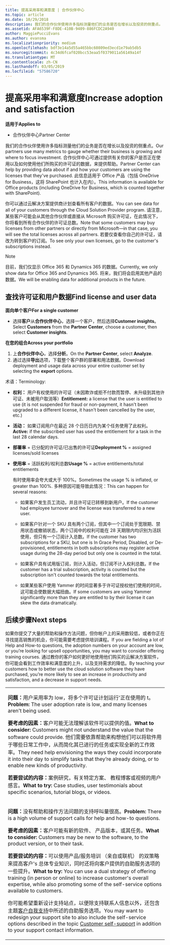 ```yaml
---
title: 提高采用率和满意度 | 合作伙伴中心
ms.topic: article
ms.date: 10/29/2018
description: 我们的合作伙伴使用许多指标测量他们的业务是否在增长以及投资的侧重点。 合作伙伴中心可通过提供有关你的客户是否正在使用以及如何使用他们所购买的许可证的数据，来提供帮助。
ms.assetid: AFA6539F-F8DE-410B-9409-886FCDC2A940
author: MaggiePucciEvans
ms.author: evansma
ms.localizationpriority: medium
ms.openlocfilehash: bdf3e14a5d55a465bbc60809ed3ecd1e79ab5db5
ms.sourcegitcommit: 4c34d6fcaf020bcc53eaa5f0379011a56149a14f
ms.translationtype: MT
ms.contentlocale: zh-CN
ms.lasthandoff: 03/05/2019
ms.locfileid: "57586720"
---
```

# <a name="increase-adoption-and-satisfaction"></a><span data-ttu-id="4b0be-104">提高采用率和满意度</span><span class="sxs-lookup"><span data-stu-id="4b0be-104">Increase adoption and satisfaction</span></span>

<span data-ttu-id="4b0be-105">**适用于**</span><span class="sxs-lookup"><span data-stu-id="4b0be-105">**Applies to**</span></span>

-  <span data-ttu-id="4b0be-106">合作伙伴中心</span><span class="sxs-lookup"><span data-stu-id="4b0be-106">Partner Center</span></span>

<span data-ttu-id="4b0be-107">我们的合作伙伴使用许多指标测量他们的业务是否在增长以及投资的侧重点。</span><span class="sxs-lookup"><span data-stu-id="4b0be-107">Our partners use many metrics to gauge whether their business is growing and where to focus investment.</span></span> <span data-ttu-id="4b0be-108">合作伙伴中心可通过提供有关你的客户是否正在使用以及如何使用他们所购买的许可证的数据，来提供帮助。</span><span class="sxs-lookup"><span data-stu-id="4b0be-108">Partner Center can help by providing data about if and how your customers are using the licenses that they've purchased.</span></span> <span data-ttu-id="4b0be-109">此信息适用于 Office 产品（包括 OneDrive for Business，这将 SharePoint 也计入在内）。</span><span class="sxs-lookup"><span data-stu-id="4b0be-109">This information is available for Office products (including OneDrive for Business, which is counted together with SharePoint).</span></span>

<span data-ttu-id="4b0be-110">你可以通过云解决方案提供商计划查看所有客户的数据。</span><span class="sxs-lookup"><span data-stu-id="4b0be-110">You can see data for all of your customers through the Cloud Solution Provider program.</span></span> <span data-ttu-id="4b0be-111">请注意，某些客户可能会从其他合作伙伴或直接从 Microsoft 购买许可证，在此情况下，你将看到所有合作伙伴的许可证总数。</span><span class="sxs-lookup"><span data-stu-id="4b0be-111">Note that some customers may buy licenses from other partners or directly from Microsoft—in that case, you will see the total licenses across all partners.</span></span> <span data-ttu-id="4b0be-112">若要仅查看你自己的许可证，请改为转到客户的订阅。</span><span class="sxs-lookup"><span data-stu-id="4b0be-112">To see only your own licenses, go to the customer's subscriptions instead.</span></span>

> [!NOTE]  
>  <span data-ttu-id="4b0be-113">目前，我们仅显示 Office 365 和 Dynamics 365 的数据。</span><span class="sxs-lookup"><span data-stu-id="4b0be-113">Currently, we only show data for Office 365 and Dynamics 365.</span></span> <span data-ttu-id="4b0be-114">将来，我们将会启用其他产品的数据。</span><span class="sxs-lookup"><span data-stu-id="4b0be-114">We will be enabling data for additional products in the future.</span></span>

## <a name="find-license-and-user-data"></a><span data-ttu-id="4b0be-115">查找许可证和用户数据</span><span class="sxs-lookup"><span data-stu-id="4b0be-115">Find license and user data</span></span>


<span data-ttu-id="4b0be-116">**面向单个客户**</span><span class="sxs-lookup"><span data-stu-id="4b0be-116">**For a single customer**</span></span>

-   <span data-ttu-id="4b0be-117">选择**客户**从**合作伙伴中心**，选择一个客户，然后选择**Customer insights**。</span><span class="sxs-lookup"><span data-stu-id="4b0be-117">Select **Customers** from the **Partner Center**, choose a customer, then select **Customer insights**.</span></span>

<span data-ttu-id="4b0be-118">**在您的组合**</span><span class="sxs-lookup"><span data-stu-id="4b0be-118">**Across your portfolio**</span></span>

1.  <span data-ttu-id="4b0be-119">上**合作伙伴中心**，选择**分析**。</span><span class="sxs-lookup"><span data-stu-id="4b0be-119">On the **Partner Center**, select **Analyze**.</span></span>
2.  <span data-ttu-id="4b0be-120">通过选择**导出**选项，下载整个客户群的部署和用法数据。</span><span class="sxs-lookup"><span data-stu-id="4b0be-120">Download deployment and usage data across your entire customer set by selecting the **export** options.</span></span>

<span data-ttu-id="4b0be-121">术语：</span><span class="sxs-lookup"><span data-stu-id="4b0be-121">Terminology:</span></span>

-   <span data-ttu-id="4b0be-122">**权利：** 用户有权使用的许可证（未因欺诈或拒不付款而暂停、未升级到其他许可证、未被用户取消等）</span><span class="sxs-lookup"><span data-stu-id="4b0be-122">**Entitlement:** a license that the user is entitled to use (it is not suspended for fraud or non-payment, it hasn't been upgraded to a different license, it hasn't been cancelled by the user, etc.)</span></span>

-   <span data-ttu-id="4b0be-123">**活动：** 如果订阅用户在最近 28 个日历日内为某个任务使用了此权利。</span><span class="sxs-lookup"><span data-stu-id="4b0be-123">**Active:** if the subscribed user has used the entitlement for a task in the last 28 calendar days.</span></span>

-   <span data-ttu-id="4b0be-124">**部署率** = 已分配的许可证/已出售的许可证</span><span class="sxs-lookup"><span data-stu-id="4b0be-124">**Deployment %** = assigned licenses/sold licenses</span></span>

-   <span data-ttu-id="4b0be-125">**使用率** = 活跃权利/权利总数</span><span class="sxs-lookup"><span data-stu-id="4b0be-125">**Usage %** = active entitlements/total entitlements</span></span>

    <span data-ttu-id="4b0be-126">有时使用率会夸大或大于 100%。</span><span class="sxs-lookup"><span data-stu-id="4b0be-126">Sometimes the usage % is inflated, or greater than 100%.</span></span> <span data-ttu-id="4b0be-127">多种原因可能导致此情况：</span><span class="sxs-lookup"><span data-stu-id="4b0be-127">This can happen for several reasons:</span></span>

    -   <span data-ttu-id="4b0be-128">如果客户发生员工流动，并且许可证已转移到新用户。</span><span class="sxs-lookup"><span data-stu-id="4b0be-128">If the customer had employee turnover and the license was transferred to a new user.</span></span>

    -   <span data-ttu-id="4b0be-129">如果客户针对一个 SKU 具有两个订阅，但其中一个订阅处于宽限期、禁用状态或撤销状态，两个订阅中的权利可能在 28 天期限内均识别为活跃使用，但只有一个订阅计入总数。</span><span class="sxs-lookup"><span data-stu-id="4b0be-129">If the customer has two subscriptions for a SKU, but one is In Grace Period, Disabled, or De-provisioned, entitlements in both subscriptions may register active usage during the 28-day period but only one is counted in the total.</span></span>

    -   <span data-ttu-id="4b0be-130">如果客户具有试用版订阅，则计入活动，但订阅不计入权利总数。</span><span class="sxs-lookup"><span data-stu-id="4b0be-130">If the customer has a trial subscription, activity is counted but the subscription isn't counted towards the total entitlements.</span></span>

    -   <span data-ttu-id="4b0be-131">如果某些客户使用 Yammer 的时间显著多于许可证授权他们使用的时间，这可能会使数据大幅扭曲。</span><span class="sxs-lookup"><span data-stu-id="4b0be-131">If some customers are using Yammer significantly more than they are entitled to by their license it can skew the data dramatically.</span></span>

## <a name="next-steps"></a><span data-ttu-id="4b0be-132">后续步骤</span><span class="sxs-lookup"><span data-stu-id="4b0be-132">Next steps</span></span>


<span data-ttu-id="4b0be-133">如果你提交了大量的帮助和操作方法问题，但你帐户上的采用数较低，或者你正在寻找提高销售的机会，你可能需要考虑提供培训课程。</span><span class="sxs-lookup"><span data-stu-id="4b0be-133">If you are fielding a lot of Help and How-to questions, the adoption numbers on your account are low, or you’re looking for upsell opportunities, you may want to consider offering training courses.</span></span> <span data-ttu-id="4b0be-134">通过教你的客户如何更好地使用他们购买的云解决方案软件，你可能会看到工作效率和满意度的上升，以及支持需求的降低。</span><span class="sxs-lookup"><span data-stu-id="4b0be-134">By teaching your customers how to better use the cloud solution software they have purchased, you’re more likely to see an increase in productivity and satisfaction, and a decrease in support needs.</span></span>

<table>
<colgroup>
<col width="100%" />
</colgroup>
<tbody>
<tr class="odd">
<td><p><span data-ttu-id="4b0be-135"><strong>问题：</strong>用户采用率为 low，将多个许可证计划运行&#39;正在使用的 t。</span><span class="sxs-lookup"><span data-stu-id="4b0be-135"><strong>Problem:</strong> The user adoption rate is low, and many licenses aren&#39;t being used.</span></span></p>
<p><span data-ttu-id="4b0be-136"><strong>要考虑的因素：</strong>客户可能无法理解该软件可以提供的值。</span><span class="sxs-lookup"><span data-stu-id="4b0be-136"><strong>What to consider:</strong> Customers might not understand the value that the software could provide.</span></span> <span data-ttu-id="4b0be-137">他们需要依靠帮助来构想他们可以将软件用于哪些日常工作中，从而简化其已进行的任务或实现全新的工作效率。</span><span class="sxs-lookup"><span data-stu-id="4b0be-137">They need help envisioning the ways they could incorporate it into their day to simplify tasks that they’re already doing, or to enable new kinds of productivity.</span></span></p>
<p><span data-ttu-id="4b0be-138"><strong>若要尝试的内容：</strong>案例研究，有关特定方案、 教程博客或视频的用户感言。</span><span class="sxs-lookup"><span data-stu-id="4b0be-138"><strong>What to try:</strong> Case studies, user testimonials about specific scenarios, tutorial blogs, or videos.</span></span></p></td>
</tr>
<tr class="even">
<td><p><span data-ttu-id="4b0be-139"><strong>问题：</strong>没有帮助和操作方法问题的支持呼叫量很高。</span><span class="sxs-lookup"><span data-stu-id="4b0be-139"><strong>Problem:</strong> There is a high volume of support calls for help and how-to questions.</span></span></p>
<p><span data-ttu-id="4b0be-140"><strong>要考虑的因素：</strong>客户可能有新的软件、 产品版本，或其任务。</span><span class="sxs-lookup"><span data-stu-id="4b0be-140"><strong>What to consider:</strong> Customers may be new to the software, to the product version, or to their task.</span></span></p>
<p><span data-ttu-id="4b0be-141"><strong>若要尝试的内容：</strong>可以使用产品/服务培训 （亲自或联机） 的双策略来提高客户&#39;s 总体专业知识，同时还将向客户提供的自助服务选项的一些提升。</span><span class="sxs-lookup"><span data-stu-id="4b0be-141"><strong>What to try:</strong> You can use a dual strategy of offering training (in person or online) to increase customer&#39;s overall expertise, while also promoting some of the self-service options available to customers.</span></span></p>
<p><span data-ttu-id="4b0be-142">你可能希望重新设计支持站点，以便除支持联系人信息以外，还包含主题<a href="customer-self-support.md" data-raw-source="[Customer self-support](customer-self-support.md)">客户自我支持</a>中所述的自助服务选项。</span><span class="sxs-lookup"><span data-stu-id="4b0be-142">You may want to redesign your support site to also include the self-service options described in the topic <a href="customer-self-support.md" data-raw-source="[Customer self-support](customer-self-support.md)">Customer self-support</a> in addition to your support contact information.</span></span></p></td>
</tr>
</tbody>
</table>

 

 

 




